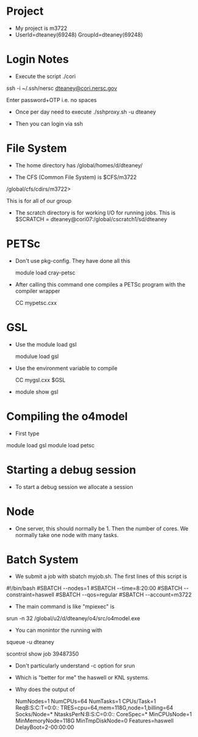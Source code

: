 Project
=======

* My project is m3722
* UserId=dteaney(69248) GroupId=dteaney(69248)

Login Notes
===========

* Execute the script  ./cori

ssh -i ~/.ssh/nersc dteaney@cori.nersc.gov

Enter password+OTP i.e. no spaces

* Once per day need to execute ./sshproxy.sh -u dteaney

* Then you can login via ssh 

File System
===========

* The home directory has /global/homes/d/dteaney/

* The CFS (Common File System) is $CFS/m3722

/global/cfs/cdirs/m3722> 

  This is for all of our group

* The scratch directory is for working I/O for running jobs. This is $SCRATCH = dteaney@cori07:/global/cscratch1/sd/dteaney

PETSc
=====

* Don't use pkg-config.  They have done all this 

   module load cray-petsc

* After calling this command one compiles a PETSc program with the
compiler wrapper

   CC mypetsc.cxx

GSL
===

* Use the module load gsl

   modulue load gsl

* Use the environment variable to compile

   CC mygsl.cxx $GSL

* module show gsl

Compiling the o4model
=====================

* First type

module load gsl
module load petsc


Starting a debug session
========================

* To start a debug session we allocate a session 


Node
====

* One server, this should normally be 1. Then the number of cores.  We normally
take one node with many tasks.

Batch System
=============

* We submit a job with sbatch  myjob.sh. The first lines of this script is

#!/bin/bash
#SBATCH --nodes=1
#SBATCH --time=8:20:00
#SBATCH --constraint=haswell
#SBATCH --qos=regular
#SBATCH --account=m3722

* The main command is like "mpiexec" is 

srun -n 32  /global/u2/d/dteaney/o4/src/o4model.exe 

*  You can monintor the running with 

squeue -u dteaney

scontrol show job  39487350

*  Don't particularly understand -c option for srun

*  Which is "better for me"  the haswell or KNL systems.

*  Why does the output of 

   NumNodes=1 NumCPUs=64 NumTasks=1 CPUs/Task=1 ReqB:S:C:T=0:0:*:*
   TRES=cpu=64,mem=118G,node=1,billing=64
   Socks/Node=* NtasksPerN:B:S:C=0:0:*:* CoreSpec=*
   MinCPUsNode=1 MinMemoryNode=118G MinTmpDiskNode=0
   Features=haswell DelayBoot=2-00:00:00

